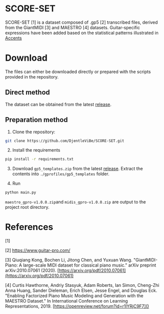 # SCORE-SET
SCORE-SET [1] is a dataset composed of .gp5 [2] transcribed files, derived from the GiantMIDI [3] and MAESTRO [4] datasets. Guitar-specific expressions have been added based on the statistical patterns illustrated in [Accents](./_paper/accent_probability.pdf)

# Download
The files can either be downloaded directly or prepared with the scripts provided in the repository.
## Direct method
The dataset can be obtained from the latest [release](https://github.com/DjentleViBe/SCORE-SET/releases).

## Preparation method
1. Clone the repository:

```bash
git clone https://github.com/DjentleViBe/SCORE-SET.git
```

2. Install the requirements
```bash
pip install -r requirements.txt
```

3. Download ```gp5_templates.zip``` from the latest [release](https://github.com/DjentleViBe/SCORE-SET/releases). Extract the contents into ```./gprofiles/gp5_templates``` folder.

4. Run

```bash
python main.py
```

```maestro_gpro-v1.0.0.zip```and ```midis_gpro-v1.0.0.zip``` are output to the project root directory.

# References
[1]

[2] https://www.guitar-pro.com/

[3]  Qiuqiang Kong, Bochen Li, Jitong Chen, and Yuxuan Wang. "GiantMIDI-Piano: A large-scale MIDI dataset for classical piano music." arXiv preprint arXiv:2010.07061 (2020). [https://arxiv.org/pdf/2010.07061](https://arxiv.org/pdf/2010.07061)

[4] Curtis Hawthorne, Andriy Stasyuk, Adam Roberts, Ian Simon, Cheng-Zhi Anna Huang,
  Sander Dieleman, Erich Elsen, Jesse Engel, and Douglas Eck. "Enabling
  Factorized Piano Music Modeling and Generation with the MAESTRO Dataset."
  In International Conference on Learning Representations, 2019.
  [https://openreview.net/forum?id=r1lYRjC9F7]()

